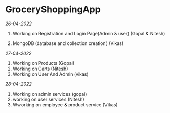 # GroceryShoppingApp
*26-04-2022*
1. Working on Registration and Login Page(Admin & user)
   (Gopal & Nitesh)

2. MongoDB (database and collection creation)
    (Vikas)

*27-04-2022*
1. Working on Products
   (Gopal)
2. Working on Carts
   (Nitesh)
3. Working on User And Admin
   (vikas)

*28-04-2022*
1. Working on admin services
   (gopal)
2. working on user services
   (Nitesh)
3. Wworking on employee & product service
   (Vikas)